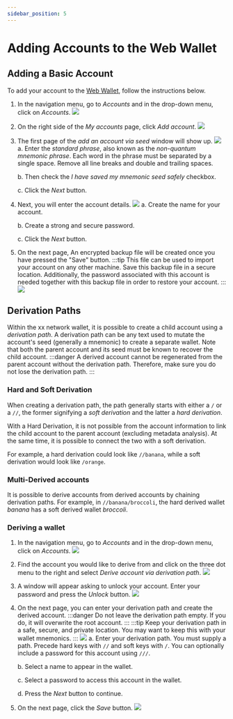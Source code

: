 ```yaml
---
sidebar_position: 5
---
```

# Adding Accounts to the Web Wallet

## Adding a Basic Account

To add your account to the [Web Wallet](https://wallet.xx.network/), follow the instructions below.

1.  In the navigation menu, go to *Accounts* and in the drop-down menu,
    click on *Accounts*.
    ![](@site/static/img/Explorer_-_Top_Menu_Accounts_-_Accounts.png)
2.  On the right side of the *My accounts* page, click *Add account*.
    ![](@site/static/img/Xx_network_Explorer-_Account_Page.png)
3.  The first page of the *add an account via seed* window will show up.
    ![](@site/static/img/Add_an_Account_Via_Seed.png)
    a.  Enter the *standard phrase*, also known as the *non-quantum
        mnemonic phrase*. Each word in the phrase must be separated by a single space. 
        Remove all line breaks and double and trailing spaces.

    b.  Then check the *I have saved my mnemonic seed safely* checkbox.

    c.  Click the *Next* button.

4.  Next, you will enter the account details.
    ![](@site/static/img/Add_an_Account_Via_Seed_-_Account_details.png)
    a.  Create the name for your account.

    b.  Create a strong and secure password.

    c.  Click the *Next* button.

5.  On the next page, An encrypted backup file will be created once you have pressed the "Save" button. 
    :::tip 
    This file can be used to import your account on any other machine. Save this backup file in a secure location. Additionally, the password associated with this account is needed together with this backup file in order to restore your account.
    :::
    ![](@site/static/img/Add_an_Account_Via_Seed_-_Save.png)

## Derivation Paths

Within the xx network wallet, it is possible to create a child account
using a *derivation path*. A derivation path can be any text used to
mutate the account's seed (generally a mnemonic) to create a separate
wallet. Note that both the parent account and its seed must be known to
recover the child account.
:::danger
A derived account cannot be regenerated from the parent account without 
the derivation path. Therefore, make sure you do not lose the derivation path.
:::

### Hard and Soft Derivation

When creating a derivation path, the path generally starts with either a `/`
or a `//`, the former signifying a *soft derivation* and the latter a *hard
derivation*.

With a Hard Derivation, it is not possible from the account information
to link the child account to the parent account (excluding metadata
analysis). At the same time, it is possible to connect the two with a
soft derivation.

For example, a hard derivation could look like `//banana`, while a soft derivation
would look like `/orange`.

### Multi-Derived accounts

It is possible to derive accounts from derived accounts by chaining
derivation paths. For example, in `//banana/broccoli`, the hard derived wallet *banana* has a
soft derived wallet *broccoli*.

### Deriving a wallet

1.  In the navigation menu, go to *Accounts* and in the drop-down menu,
    click on *Accounts*.
    ![](@site/static/img/Explorer_-_Top_Menu_Accounts_-_Accounts.png)
2.  Find the account you would like to derive from and click on the
    three dot menu to the right and select *Derive account via
    derivation path*.
    ![](@site/static/img/Explorer_-_My_accounts_three_dot_menu_derive_account_via_derivation_path.png)
3.  A window will appear asking to unlock your account. Enter your
    password and press the *Unlock* button.
    ![](@site/static/img/Explorer_-_Unlock_account_to_derive_account_from_pair.png)
4.  On the next page, you can enter your derivation path and create the
    derived account.
    :::danger
    Do not leave the derivation path empty. If you do, it will overwrite the root account.
    :::
    :::tip
    Keep your derivation path in a safe, secure, and private location. You may want to keep this with your wallet mnemonics.
    :::
    ![](@site/static/img/Explorer_-_Derive_Account_from_Pair.png)
    a.  Enter your derivation path. You must supply a path. Precede hard
        keys with `//` and soft keys with `/`. You can optionally include a
        password for this account using `///`.
          
    b.  Select a name to appear in the wallet.

    c.  Select a password to access this account in the wallet.

    d.  Press the *Next* button to continue.

5.  On the next page, click the *Save* button.
    ![](@site/static/img/Explorer_-_Save_derived_account.png)
